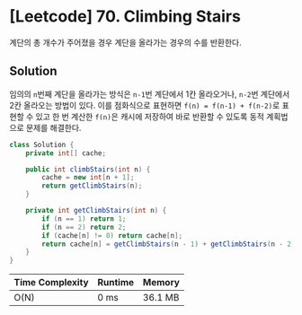 # [Leetcode] 70. Climbing Stairs

계단의 총 개수가 주어졌을 경우 계단을 올라가는 경우의 수를 반환한다.

## Solution

임의의 `n`번째 계단을 올라가는 방식은 `n-1`번 계단에서 1칸 올라오거나, `n-2`번 계단에서 2칸 올라오는 방법이 있다. 이를 점화식으로 표현하면 `f(n) = f(n-1) + f(n-2)`로 표현할 수 있고 한 번 계산한 `f(n)`은 캐시에 저장하여 바로 반환할 수 있도록 동적 계획법으로 문제를 해결한다.

```java
class Solution {
    private int[] cache;

    public int climbStairs(int n) {
        cache = new int[n + 1];
        return getClimbStairs(n);
    }

    private int getClimbStairs(int n) {
        if (n == 1) return 1;
        if (n == 2) return 2;
        if (cache[n] != 0) return cache[n];
        return cache[n] = getClimbStairs(n - 1) + getClimbStairs(n - 2);
    }
}
```

| Time Complexity | Runtime | Memory |
|-----------------|---------|--------|
| O(N) | 0 ms | 36.1 MB |

